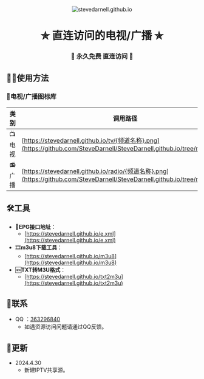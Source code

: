 <p align="center"><img alt="stevedarnell.github.io" src="https://stevedarnell.github.io/logo.png"></p>
<h1 align="center"> ✯ 直连访问的电视/广播 ✯ </h1>
<h3 align="center">🔕 永久免费 直连访问 🔕</h3>

## 🤹‍♂️使用方法

### 🌇电视/广播图标库

| 类 别  | 调用路径                                       | 最后更新   |
|-------|------------------------------------------------|------------|
| 📺电视  | [https://stevedarnell.github.io/tv/{频道名称}.png](https://github.com/SteveDarnell/SteveDarnell.github.io/tree/main/tv) | 2024.4.30    |
| 📻广播  | [https://stevedarnell.github.io/radio/{频道名称}.png](https://github.com/SteveDarnell/SteveDarnell.github.io/tree/main/radio) | 2024.4.30   |

## 🛠️工具
- 📆**EPG接口地址**：
  - [https://stevedarnell.github.io/e.xml](https://stevedarnell.github.io/e.xml)
- 🎞️**m3u8下载工具**：
  - [https://stevedarnell.github.io/m3u8](https://stevedarnell.github.io/m3u8)
- 🆕**TXT转M3U格式**：
  - [https://stevedarnell.github.io/txt2m3u](https://stevedarnell.github.io/txt2m3u)

## 📱联系
- QQ ：[363296840](https://qm.qq.com/q/HpnDHxrSAq)
  - 如遇资源访问问题请通过QQ反馈。

## 📔更新
- 2024.4.30
  - 新建IPTV共享源。
